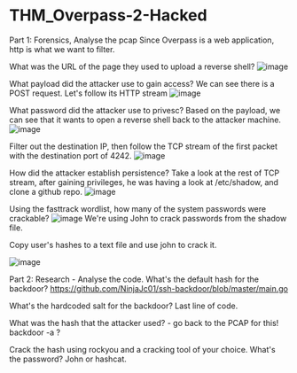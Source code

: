 # THM_Overpass-2-Hacked
Part 1: Forensics, Analyse the pcap
Since Overpass is a web application, http is what we want to filter.

What was the URL of the page they used to upload a reverse shell?
![image](https://github.com/QuanPham247/THM_Overpass-2-Hacked/assets/97132705/d8d947cf-b058-41f3-bcaf-78d7193e9639)

What payload did the attacker use to gain access?
We can see there is a POST request. Let's follow its HTTP stream
![image](https://github.com/QuanPham247/THM_Overpass-2-Hacked/assets/97132705/f1950d2b-09af-4b2d-8923-0e5dd9d78982)

What password did the attacker use to privesc?
Based on the payload, we can see that it wants to open a reverse shell back to the attacker machine. 
![image](https://github.com/QuanPham247/THM_Overpass-2-Hacked/assets/97132705/51609cab-7973-404a-b7e2-1742b2161d0e)

Filter out the destination IP, then follow the TCP stream of the first packet with the destination port of 4242. 
![image](https://github.com/QuanPham247/THM_Overpass-2-Hacked/assets/97132705/ba1d0cb4-71da-4059-a104-727387b891ee)

How did the attacker establish persistence?
Take a look at the rest of TCP stream, after gaining privileges, he was having a look at /etc/shadow, and clone a github repo. 
![image](https://github.com/QuanPham247/THM_Overpass-2-Hacked/assets/97132705/3d9897ad-4377-43c1-828a-5c0abad470ac)

Using the fasttrack wordlist, how many of the system passwords were crackable?
![image](https://github.com/QuanPham247/THM_Overpass-2-Hacked/assets/97132705/27e8b2d8-21a2-4230-a084-502bb5c6edd0)
We're using John to crack passwords from the shadow file.

Copy user's hashes to a text file and use john to crack it. 

![image](https://github.com/QuanPham247/THM_Overpass-2-Hacked/assets/97132705/47ec7994-ffc2-4a87-b400-e4151c418401)



Part 2: Research - Analyse the code.
What's the default hash for the backdoor?
https://github.com/NinjaJc01/ssh-backdoor/blob/master/main.go

What's the hardcoded salt for the backdoor?
Last line of code.


What was the hash that the attacker used? - go back to the PCAP for this!
backdoor -a ?

Crack the hash using rockyou and a cracking tool of your choice. What's the password?
John or hashcat.

